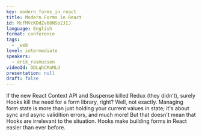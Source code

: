 ```yaml
---
key: modern_forms_in_react
title: Modern Forms in React
id: McfMVcKDdZv68NSo2JIJ
language: English
format: conference
tags:
  - _web
level: intermediate
speakers:
  - erik_rasmussen
videoId: DDLqhCMaMLU
presentation: null
draft: false
---
```

If the new React Context API and Suspense killed Redux (they didn't), surely Hooks kill the need for a form library, right? Well, not exactly. Managing form state is more than just holding your current values in state; it's about sync and async validition errors, and much more! But that doesn't mean that Hooks are irrelevant to the situation. Hooks make building forms in React easier than ever before.

